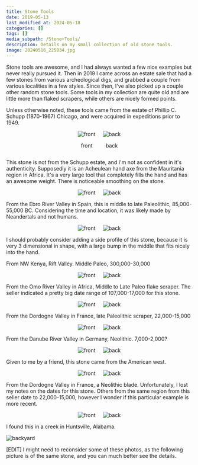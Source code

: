 ```yaml
---
title: Stone Tools
date: 2019-05-13
last_modified_at: 2024-05-18
categories: []
tags: []
media_subpath: /Stone+Tools/
description: Details on my small collection of old stone tools.
image: 20240516_225034.jpg
---
```


Stone tools are awesome, and I had always wanted a few nice examples but never really pursued it. Then in 2019 I came across an estate sale that had a few stones from various archeological digs, and grabbed a couple from various localities in a few styles. Since then, I've also picked up a couple other random stone tools. Some tools in my collection are quite old and are little more than flaked scrapers, while others are nicely formed points.

Unless otherwise noted, these tools came from the estate of Phillip C. Schupp (1870-1967) Chicago, and were acquired in expeditions prior to 1949.

<div style="display: flex; justify-content: center; gap: 20px; align-items: center;">
  <div>
    <img src="20240516_224016.jpg" alt="front" style="height: auto;">  
    <p style="text-align: center;">front</p>   
  </div>
  <div>
    <img src="20240516_224009.jpg" alt="back" style="height: auto;">
    <p style="text-align: center;">back</p>   
  </div>
</div>

This stone is not from the Schupp estate, and I'm not as confident in it's authenticity. Supposedly it is an Acheulean hand axe from the Mauritania region in Africa. It's a very large tool that completely fills the hand and has an awesome weight. There is noticeable smoothing on the stone. 

<!-- $90 -->

<div style="display: flex; justify-content: center; gap: 20px; align-items: center;">
  <div>
    <img src="20240516_223841.jpg" alt="front" style="height: auto;">  
  </div>
  <div>
    <img src="20240516_223848.jpg" alt="back" style="height: auto;">
  </div>
</div>

From the Ebro River Valley in Spain, this is middle to late Paleolithic, 85,000-55,000 BC. Considering the time and location, it was likely made by Neandertals and not humans.
<!-- 35 -->

<div style="display: flex; justify-content: center; gap: 20px; align-items: center;">
  <div>
    <img src="20240516_223900.jpg" alt="front" style="height: auto;">  
  </div>
  <div>
    <img src="20240516_223916.jpg" alt="back" style="height: auto;">
  </div>
</div>

I should probably consider adding a side profile of this stone, because it is very 3 dimensional in shape, with a large bump in the middle that fits nicely into the hand. 

From NW Kenya, Rift Valley. Middle Paleo, 300,000-30,000

<!-- $80 -->

<div style="display: flex; justify-content: center; gap: 20px; align-items: center;">
  <div>
    <img src="20240516_223929.jpg" alt="front" style="height: auto;">  
  </div>
  <div>
    <img src="20240516_223936.jpg" alt="back" style="height: auto;">
  </div>
</div>

From the Omo River Valley in Africa, Middle to Late Paleo flake scraper. The seller indicated a pretty big date range of 107,000-17,000 for this stone.

<!-- $30 -->

<div style="display: flex; justify-content: center; gap: 20px; align-items: center;">
  <div>
    <img src="20240516_223945.jpg" alt="front" style="height: auto;">  
  </div>
  <div>
    <img src="20240516_223951.jpg" alt="back" style="height: auto;">
  </div>
</div>

From the Dordogne Valley in France, late Paleolithic scraper, 22,000-15,000

<!-- 35 -->

<div style="display: flex; justify-content: center; gap: 20px; align-items: center;">
  <div>
    <img src="20240516_223748.jpg" alt="front" style="height: auto;">  
  </div>
  <div>
    <img src="20240516_223754.jpg" alt="back" style="height: auto;">
  </div>
</div>

From the Danube River Valley in Germany, Neolithic. 7,000-2,000?
<!-- 60 -->

<div style="display: flex; justify-content: center; gap: 20px; align-items: center;">
  <div>
    <img src="20240516_223822.jpg" alt="front" style="height: auto;">  
  </div>
  <div>
    <img src="20240516_223828.jpg" alt="back" style="height: auto;">
  </div>
</div>

Given to me by a friend, this stone came from the American west.

<div style="display: flex; justify-content: center; gap: 20px; align-items: center;">
  <div>
    <img src="20240516_223738.jpg" alt="front" style="height: auto;">  
  </div>
  <div>
    <img src="20240516_223727.jpg" alt="back" style="height: auto;">
  </div>
</div>

From the Dordogne Valley in France, a Neolithic blade. Unfortunately, I lost my notes on the dates for this stone. Others from the same region from this seller date to 22,000-15,000, however I wonder if this particular example is more recent.



<div style="display: flex; justify-content: center; gap: 20px; align-items: center;">
  <div>
    <img src="20240516_223812.jpg" alt="front" style="height: auto;">  
  </div>
  <div>
    <img src="20240516_223804.jpg" alt="back" style="height: auto;">
  </div>
</div>

I found this in a creek in Huntsville, Alabama. 

![backyard](backyard.PNG)

[EDIT] I might need to reconsider some of these photos, as the following picture is of the same stone, and you can much better see the details.